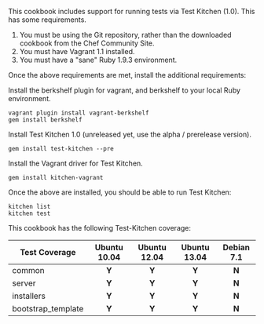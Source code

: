 This cookbook includes support for running tests via Test Kitchen (1.0). This has some requirements.

1. You must be using the Git repository, rather than the downloaded cookbook from the Chef Community Site.
2. You must have Vagrant 1.1 installed.
3. You must have a "sane" Ruby 1.9.3 environment.

Once the above requirements are met, install the additional requirements:

Install the berkshelf plugin for vagrant, and berkshelf to your local Ruby environment.

    vagrant plugin install vagrant-berkshelf
    gem install berkshelf

Install Test Kitchen 1.0 (unreleased yet, use the alpha / prerelease version).

    gem install test-kitchen --pre

Install the Vagrant driver for Test Kitchen.

    gem install kitchen-vagrant

Once the above are installed, you should be able to run Test Kitchen:

    kitchen list
    kitchen test


This cookbook has the following Test-Kitchen coverage:

| Test Coverage      | Ubuntu 10.04  | Ubuntu 12.04 | Ubuntu 13.04 | Debian 7.1 |
| ------------------ |:-------------:|:------------:|:------------:|:----------:|
| common             | **Y**         | **Y**        | **Y**        | **N**      |
| server             | **Y**         | **Y**        | **Y**        | **N**      |
| installers         | **Y**         | **Y**        | **Y**        | **N**      |
| bootstrap_template | **Y**         | **Y**        | **Y**        | **N**      |
